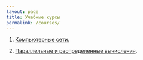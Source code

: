 ```yaml
---
layout: page
title: Учебные курсы
permalink: /courses/
---
```


1. [Компьютерные сети.](/courses/networks)

2. [Параллельные и распределенные вычисления](/courses/pdc).

